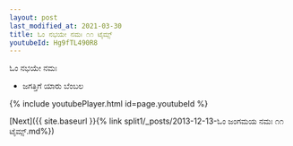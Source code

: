```yaml
---
layout: post
last_modified_at: 2021-03-30
title: ಓಂ ನಭಯೇ ನಮಃ ೧೧ ಟೈಮ್ಸ್
youtubeId: Hg9fTL490R8
---
```

 
 
 ಓಂ ನಭಯೇ ನಮಃ  
 
 -  ಜಗತ್ತಿಗೆ ಯಾರು ಬೆಂಬಲ 
 
  
 
  
 
 
 
 
 
 


{% include youtubePlayer.html id=page.youtubeId %}
 
[Next]({{ site.baseurl }}{% link  split1/_posts/2013-12-13-ಓಂ ಜಂಗಮಯ ನಮಃ ೧೧ ಟೈಮ್ಸ್.md%})
 
